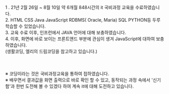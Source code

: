 1 . 21년 2월 26일 ~ 8월 10일 약 6개월 848시간의 it 국비과정 교육을 수료하였습니다. <br>
2.  HTML CSS Java JavaScript RDBMS( Oracle, Maria) SQL PYTHON등 두루 학습할 수 있었습니다. <br>
3.  교육 수료 이후, 인프런에서 JAVA 언어에 대해 보충하였습니다. <br>
4.  이후, 화면에 바로 보이는 프론트앤드 부분에 관심이 생겨 JavaScript에 대하여 보충하였습니다. <br> (생활코딩, 엘리의 드림코딩을 참고하고 있습니다.) <br>
<br><br><br>
※ 코딩이라는 것은 국비과정교육을 통하여 접하였습니다. <br>
※ 배우면서 결과값을 화면 출력으로 바로 확인 할 수 있고, 동작되는 과정 속에서 '신기함'과 한번 도전해 볼 수 있겠다 하여 계속 it에 대해 도전하고 있습니다.  <br>
